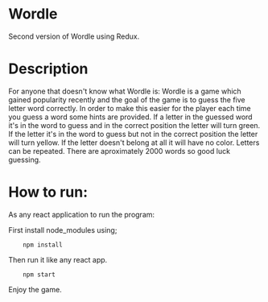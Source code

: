# Wordle

Second version of Wordle using Redux.

# Description

For anyone that doesn't know what Wordle is: Wordle is a game which gained popularity recently and the goal of the game is to guess the five letter word
correctly. In order to make this easier for the player each time you guess a word some hints are provided.
If a letter in the guessed word it's in the word to guess and in the correct position the letter will turn green. If the letter it's in the word to guess but not
in the correct position the letter will turn yellow. If the letter doesn't belong at all it will have no color. Letters can be repeated. There are aproximately 2000 words so good luck guessing.

# How to run:

As any react application to run the program:

First install node_modules using;

        npm install
        
Then run it like any react app.

        npm start

Enjoy the game.
